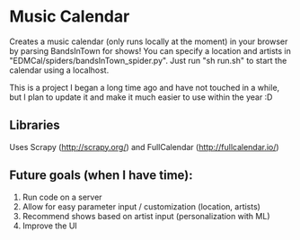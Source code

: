 # Music Calendar

Creates a music calendar (only runs locally at the moment) in your browser by parsing BandsInTown for shows! You can specify a location and artists in "EDMCal/spiders/bandsInTown_spider.py". Just run "sh run.sh" to start the calendar using a localhost. 

This is a project I began a long time ago and have not touched in a while, but I plan to update it and make it much easier to use within the year :D

## Libraries
Uses Scrapy (http://scrapy.org/) and FullCalendar (http://fullcalendar.io/)

## Future goals (when I have time):

1. Run code on a server
2. Allow for easy parameter input / customization (location, artists)
3. Recommend shows based on artist input (personalization with ML)
4. Improve the UI